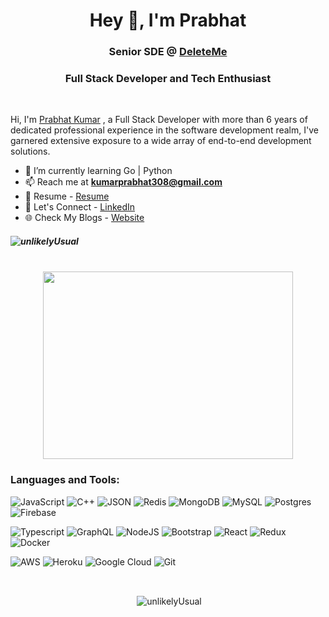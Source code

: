 <h1 align="center">Hey 👋, I'm Prabhat</h1>
<h3 align="center">Senior SDE @ <a href="https://joindeleteme.com/"> DeleteMe </a> </h3>
<h3 align="center">Full Stack Developer and Tech Enthusiast</h3>

<br/>

Hi, I'm [Prabhat Kumar](https://unlikelyusual.github.io/portfolio/) , a Full Stack Developer with more than 6 years of dedicated professional experience in the software development realm, I've garnered extensive exposure to a wide array of end-to-end development solutions.

  - 🌱 I’m currently learning Go | Python
  - 📫 Reach me at **kumarprabhat308@gmail.com**
  - 📝 Resume - [Resume](https://drive.google.com/file/d/1Ez7wC2sTD3djsyMY811vrgzmsHLS9oRm/view?usp=drive_link)
  - 🏢 Let's Connect -  [LinkedIn](https://www.linkedin.com/in/prabhat-kumar-b3283012b/)
  - 🌐 Check My Blogs - [Website](https://prabhatkumar.dev/)

<h5><p align="left"> <img src="https://komarev.com/ghpvc/?username=unlikelyUsual&label=Profile%20views&color=0e75b6&style=flat" alt="unlikelyUsual" /> </p> </h5>
<br/>
<div width="100%" align="center" ><img align="center" height='300' width='400' src='https://s10.gifyu.com/images/6M8G.gif'></img></div>

<h3 align="left">Languages and Tools:</h3>

![JavaScript](https://img.shields.io/badge/javascript-%23323330.svg?style=for-the-badge&logo=javascript&logoColor=%23F7DF1E)
![C++](https://img.shields.io/badge/c++-%2300599C.svg?style=for-the-badge&logo=c%2B%2B&logoColor=white)
![JSON](https://img.shields.io/badge/json-5E5C5C?style=for-the-badge&logo=json&logoColor=white)
![Redis](https://img.shields.io/badge/redis-%23DD0031.svg?style=for-the-badge&logo=redis&logoColor=white)
![MongoDB](https://img.shields.io/badge/MongoDB-%234ea94b.svg?style=for-the-badge&logo=mongodb&logoColor=white)
![MySQL](https://img.shields.io/badge/MySQL-00000F?style=for-the-badge&logo=mysql&logoColor=white)
![Postgres](https://img.shields.io/badge/postgres-%23316192.svg?style=for-the-badge&logo=postgresql&logoColor=white)
![Firebase](https://img.shields.io/badge/firebase-%23039BE5.svg?style=for-the-badge&logo=firebase)
<br/>

![Typescript](https://img.shields.io/badge/TypeScript-007ACC?style=for-the-badge&logo=typescript&logoColor=white)
![GraphQL](https://img.shields.io/badge/-GraphQL-E10098?style=for-the-badge&logo=graphql&logoColor=white)
![NodeJS](https://img.shields.io/badge/node.js-6DA55F?style=for-the-badge&logo=node.js&logoColor=white)
![Bootstrap](https://img.shields.io/badge/Bootstrap-563D7C?style=for-the-badge&logo=bootstrap&logoColor=white)
![React](https://img.shields.io/badge/react-%2320232a.svg?style=for-the-badge&logo=react&logoColor=%2361DAFB)
![Redux](https://img.shields.io/badge/redux-%23593d88.svg?style=for-the-badge&logo=redux&logoColor=white)
![Docker](https://img.shields.io/badge/docker-%230db7ed.svg?style=for-the-badge&logo=docker&logoColor=white)
<br/>

![AWS](https://img.shields.io/badge/Amazon_AWS-FF9900?style=for-the-badge&logo=amazonaws&logoColor=white)
![Heroku](https://img.shields.io/badge/Heroku-430098?style=for-the-badge&logo=heroku&logoColor=white)
![Google Cloud](https://img.shields.io/badge/GoogleCloud-%234285F4.svg?style=for-the-badge&logo=google-cloud&logoColor=white)
![Git](https://img.shields.io/badge/git-%23F05033.svg?style=for-the-badge&logo=git&logoColor=white)

<br/>


<p align="center">&nbsp;<img align="center" src="https://github-readme-stats.vercel.app/api?username=unlikelyUsual&show_icons=true&locale=en&theme=prussian" alt="unlikelyUsual" /></p>
